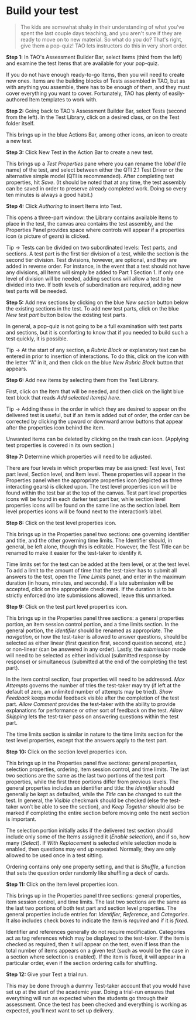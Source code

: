 # Build your test

>The kids are somewhat shaky in their understanding of what you've spent the last couple days teaching, and you aren't sure if they are ready to move on to new material. So what do you do? That's right, give them a pop-quiz! TAO lets instructors do this in very short order.

**Step 1:** In TAO's Assessment Builder Bar, select Items (third from the left) and examine the test Items that are available for your pop-quiz.

If you do not have enough ready-to-go Items, then you will need to create new ones. Items are the building blocks of Tests assembled in TAO, but as with anything you assemble, there has to be enough of them, and they must cover everything you want to cover. Fortunately, TAO has plenty of easily-authored Item templates to work with. 

**Step 2:** Going back to TAO's Assessment Builder Bar, select Tests (second from the left). In the Test Library, click on a desired class, or on the Test folder itself.

This brings up in the blue Actions Bar, among other icons, an icon to create a new test.

**Step 3:** Click New Test in the Action Bar to create a new test.

This brings up a *Test Properties* pane where you can rename the *label* (file name) of the test, and select between either the QTI 2.1 Test Driver or the alternative simple model (QTI is recommended). After completing test properties, hit *Save*. (It should be noted that at any time, the test assembly can be saved in order to preserve already completed work. Doing so every ten minutes is always a good habit.)

**Step 4:** Click *Authoring* to insert Items into Test.

This opens a three-part window: the Library contains available Items to place in the test, the canvas area contains the test assembly, and the Properties Panel provides space where controls will appear if a properties icon (a picture of gears) is clicked.

Tip -> Tests can be divided on two subordinated levels: Test parts, and sections. A test part is the first tier division of a test, while the section is the second tier division. Test divisions, however, are optional, and they are added in reverse order. For instance, in the event that a test should not have any divisions, all Items will simply be added to Part 1 Section 1. If only one level of division will be needed, adding sections will allow a test to be divided into two. If both levels of subordination are required, adding new test parts will be needed. 

**Step 5:** Add new sections by clicking on the blue *New section* button below the existing sections in the test. To add new test parts, click on the blue *New test part* button below the existing test parts.

In general, a pop-quiz is not going to be a full examination with test parts and sections, but it is comforting to know that if you needed to build such a test quickly, it is possible.

Tip -> At the start of any section, a *Rubric Block* or explanatory text can be entered in prior to insertion of interactions. To do this, click on the icon with the letter “A” in it, and then click on the blue *New Rubric Block* button that appears.

**Step 6:** Add new items by selecting them from the Test Library.

First, click on the Item that will be needed, and then click on the light blue text block that reads *Add selected item(s) here*. 

Tip -> Adding these in the order in which they are desired to appear on the delivered test is useful, but if an item is added out of order, the order can be corrected by clicking the upward or downward arrow buttons that appear after the properties icon behind the item.

Unwanted items can be deleted by clicking on the trash can icon. (Applying test properties is covered in its own section.)

**Step 7:** Determine which properties will need to be adjusted.

There are four levels in which properties may be assigned: Test level, Test part level, Section level, and Item level. These properties will appear in the Properties panel when the appropriate properties icon (depicted as three interacting gears) is clicked upon. The test level properties icon will be found within the test bar at the top of the canvas. Test part level properties icons will be found in each darker test part bar, while section level properties icons will be found on the same line as the section label. Item level properties icons will be found next to the interaction’s label.

**Step 8:** Click on the test level properties icon.

This brings up in the Properties panel two sections: one governing identifier and title, and the other governing time limits. The Identifier should, in general, be left alone, though this is editable. However, the Test Title can be renamed to make it easier for the test-taker to identify it.

Time limits set for the test can be added at the Item level, or at the test level. To add a limit to the amount of time that the test-taker has to submit all answers to the test, open the *Time Limits* panel, and enter in the maximum duration (in hours, minutes, and seconds). If a late submission will be accepted, click on the appropriate check mark. If the duration is to be strictly enforced (no late submissions allowed), leave this unmarked.

**Step 9:** Click on the test part level properties icon.

This brings up in the Properties panel three sections: a general properties portion, an item session control portion, and a time limits section. In the general portion, the *identifier* should be renamed as appropriate. The *navigation*, or how the test-taker is allowed to answer questions, should be selected as either linear (first question first, second question second, etc.) or non-linear (can be answered in any order). Lastly, the *submission* mode will need to be selected as either individual (submitted response by response) or simultaneous (submitted at the end of the completing the test part).

In the item control section, four properties will need to be addressed. *Max Attempts* governs the number of tries the test-taker may try (if left at the default of zero, an unlimited number of attempts may be tried). *Show Feedback* keeps modal feedback visible after the completion of the test part. *Allow Comment* provides the test-taker with the ability to provide explanations for performance or other sort of feedback on the test. *Allow Skipping* lets the test-taker pass on answering questions within the test part.

The time limits section is similar in nature to the time limits section for the test level properties, except that the answers apply to the test part.

**Step 10:** Click on the section level properties icon.

This brings up in the Properties panel five sections: general properties, selection properties, ordering, item session control, and time limits. The last two sections are the same as the last two portions of the test part properties, while the first three portions differ from previous levels. The general properties includes an identifier and title: the *Identifier* should generally be kept as defaulted, while the *Title* can be changed to suit the test. In general, the *Visible* checkmark should be checked (else the test-taker won’t be able to see the section), and *Keep Together* should also be marked if completing the entire section before moving onto the next section is important.

The selection portion initially asks if the delivered test section should include only some of the Items assigned it (*Enable selection*), and if so, how many (*Select*). If *With Replacement* is selected while selection mode is enabled, then questions may end up repeated. Normally, they are only allowed to be used once in a test sitting.

Ordering contains only one property setting, and that is *Shuffle*, a function that sets the question order randomly like shuffling a deck of cards.

**Step 11:** Click on the item level properties icon.

This brings up in the Properties panel three sections: general properties, item session control, and time limits. The last two sections are the same as the last two portions of both test part and section level properties. The general properties include entries for: *Identifier*, *Reference*, and *Categories*. It also includes check boxes to indicate the item is *required* and if it is *fixed*.

Identifier and references generally do not require modification. Categories act as tag references which may be displayed to the test-taker. If the item is checked as required, then it will appear on the test, even if less than the total number of items appears on a given test (such as would be the case in a section where selection is enabled). If the item is fixed, it will appear in a particular order, even if the section ordering calls for shuffling.

**Step 12:** Give your Test a trial run.

This may be done through a dummy Test-taker account that you would have set up at the start of the academic year. Doing a trial-run ensures that everything will run as expected when the students go through their assessment. Once the test has been checked and everything is working as expected, you'll next want to set up delivery.

